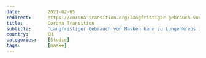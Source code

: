 ```yaml
---
date:          2021-02-05
redirect:      https://corona-transition.org/langfristiger-gebrauch-von-masken-kann-zu-lungenkrebs-im-fortgeschrittenen
title:         Corona Transition
subtitle:      'Langfristiger Gebrauch von Masken kann zu Lungenkrebs im fortgeschrittenen Stadium beitragen, sagt eine Studie'
country:       CH
categories:    [Studie]
tags:          [maske]
---
```

